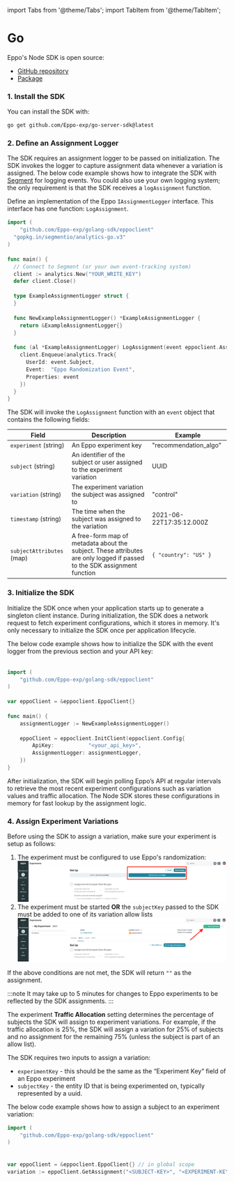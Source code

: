 import Tabs from '@theme/Tabs';
import TabItem from '@theme/TabItem';

# Go

Eppo's Node SDK is open source:
- [GitHub repository](https://github.com/Eppo-exp/go-server-sdk)
- [Package](https://pkg.go.dev/github.com/Eppo-exp/golang-sdk)

### 1. Install the SDK
You can install the SDK with:

```bash
go get github.com/Eppo-exp/go-server-sdk@latest
```

### 2. Define an Assignment Logger

The SDK requires an assignment logger to be passed on initialization. The SDK invokes the logger to capture assignment data whenever a variation is assigned. The below code example shows how to integrate the SDK with [Segment](https://segment.com/docs/) for logging events. You could also use your own logging system; the only requirement is that the SDK receives a `logAssignment` function.

Define an implementation of the Eppo `IAssignmentLogger` interface. This interface has one function: `LogAssignment`.

```go
import (
	"github.com/Eppo-exp/golang-sdk/eppoclient"
  "gopkg.in/segmentio/analytics-go.v3"
)

func main() {
  // Connect to Segment (or your own event-tracking system)
  client := analytics.New("YOUR_WRITE_KEY")
  defer client.Close()

  type ExampleAssignmentLogger struct {
  }

  func NewExampleAssignmentLogger() *ExampleAssignmentLogger {
    return &ExampleAssignmentLogger{}
  }

  func (al *ExampleAssignmentLogger) LogAssignment(event eppoclient.AssignmentEvent) {
    client.Enqueue(analytics.Track{
      UserId: event.Subject,
      Event:  "Eppo Randomization Event",
      Properties: event
    })
  }
}
```

The SDK will invoke the `LogAssignment` function with an `event` object that contains the following fields:

| Field | Description | Example |
| --------- | ------- | ---------- |
| `experiment` (string) | An Eppo experiment key | "recommendation_algo" |
| `subject` (string) | An identifier of the subject or user assigned to the experiment variation | UUID |
| `variation` (string) | The experiment variation the subject was assigned to | "control" |
| `timestamp` (string) | The time when the subject was assigned to the variation | 2021-06-22T17:35:12.000Z |
| `subjectAttributes` (map) | A free-form map of metadata about the subject. These attributes are only logged if passed to the SDK assignment function | `{ "country": "US" }` |

### 3. Initialize the SDK

Initialize the SDK once when your application starts up to generate a singleton client instance. During initialization, the SDK does a network request to fetch experiment configurations, which it stores in memory. It's only necessary to initialize the SDK once per application lifecycle.

The below code example shows how to initialize the SDK with the event logger from the previous section and your API key:

```go

import (
	"github.com/Eppo-exp/golang-sdk/eppoclient"
)

var eppoClient = &eppoclient.EppoClient{}

func main() {
	assignmentLogger := NewExampleAssignmentLogger()

	eppoClient = eppoclient.InitClient(eppoclient.Config{
		ApiKey:           "<your_api_key>",
		AssignmentLogger: assignmentLogger,
	})
}
```

After initialization, the SDK will begin polling Eppo’s API at regular intervals to retrieve the most recent experiment configurations such as variation values and traffic allocation. The Node SDK stores these configurations in memory for fast lookup by the assignment logic.

### 4. Assign Experiment Variations

Before using the SDK to assign a variation, make sure your experiment is setup as follows:
1. The experiment must be configured to use Eppo's randomization:
![use-eppo-randomization](../../../../../static/img/connecting-data/UseEpposRandomization.png)
2. The experiment must be started **OR** the `subjectKey` passed to the SDK must be added to one of its variation allow lists
![start-experiment](../../../../../static/img/connecting-data/StartExperiment.png)

If the above conditions are not met, the SDK will return `""` as the assignment.

:::note
It may take up to 5 minutes for changes to Eppo experiments to be reflected by the SDK assignments.
:::

The experiment **Traffic Allocation** setting determines the percentage of subjects the SDK will assign to experiment variations. For example, if the traffic allocation is 25%, the SDK will assign a variation for 25% of subjects and no assignment for the remaining 75% (unless the subject is part of an allow list).

The SDK requires two inputs to assign a variation:
- `experimentKey` - this should be the same as the “Experiment Key” field of an Eppo experiment
- `subjectKey` - the entity ID that is being experimented on, typically represented by a uuid.

The below code example shows how to assign a subject to an experiment variation:

```go
import (
	"github.com/Eppo-exp/golang-sdk/eppoclient"
)


var eppoClient = &eppoclient.EppoClient{} // in global scope
variation := eppoClient.GetAssignment("<SUBJECT-KEY>", "<EXPERIMENT-KEY>");
```
